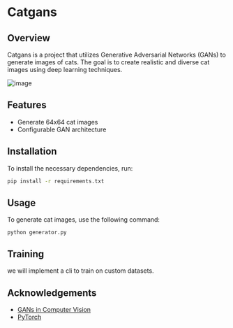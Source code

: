 # Catgans
## Overview

Catgans is a project that utilizes Generative Adversarial Networks (GANs) to generate images of cats. The goal is to create realistic and diverse cat images using deep learning techniques.

![image](./media/ezgif-2-0aa45e243e.gif)
## Features

- Generate 64x64 cat images
- Configurable GAN architecture

## Installation

To install the necessary dependencies, run:

```bash
pip install -r requirements.txt
```

## Usage

To generate cat images, use the following command:

```
python generator.py
```
## Training
we will implement a cli to train on custom datasets.


## Acknowledgements

- [GANs in Computer Vision](https://arxiv.org/abs/1406.2661)
- [PyTorch](https://pytorch.org/)
